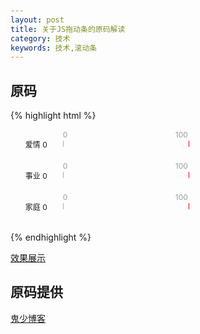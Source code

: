 ```yaml
---
layout: post
title: 关于JS拖动条的原码解读
category: 技术
keywords: 技术,滚动条
---
```

## 原码

{% highlight html %}
<!doctype html>
<html>
<head>
<meta charset="utf-8">
<title>滚动条拖动评分的JS效果</title>
<style>
body{
	margin:50px;
}
.scale_panel{
	font-size:12px;
	color:#999;
	width:200px;
	position:absolute; 
	line-height:18px; 
	left:60px;
	top:-0px;
}
.scale_panel .r{
	float:right;
}
.scale span{
	background:url(./demopic/pic1.gif) no-repeat; 
	width:8px;
	height:16px; 
	position:absolute; 
	left:-2px;
	top:-1px;
	cursor:pointer;
}
.scale{
	background:url(./demopic/pic2.gif) repeat-x 0 100%;
	border-left:1px #83BBD9 solid;
	border-right:1px red solid;
	width:200px;
	height:10px; 
	position:relative; 
	font-size:0px;
}
.scale div{
	background:url(./demopic/pic3.gif) repeat-x;
	width:0px; 
	position:absolute; 
	width:0;
	left:0;
	height:5px;
	bottom:0;
}
li{
	font-size:12px;
	line-height:50px;
	position:relative; 
	height:50px; 
	list-style:none;
}
</style>
</head>
<body>
<ul>
 <li>爱情 <span id="title">0</span>
<div class="scale_panel">
	<span class="r">100</span>0
	<div class="scale" id="bar">
		<div></div>
		<span id="btn"></span>
	</div> 
</div> 
 </li>
 <li>事业 <span id="title2">0</span>
<div class="scale_panel">
	<span class="r">100</span>0
	<div class="scale" id="bar2">
		<div></div>
		<span id="btn2"></span>
	</div> 
</div> 
 </li>
 <li>家庭 <span id="title3">0</span>
<div class="scale_panel">
	<span class="r">100</span>0
	<div class="scale" id="bar3">
		<div></div>
		<span id="btn3"></span>
	</div> 
</div> 
 </li>
</ul>
</body>

<script>

// 原理是通过拉动鼠标拖拽动态改变 btn的position(拖动按钮)
// 动态改变 每一个bar下div的长度(已完成进度)

// 难点在于js
// 声明了一个全局变量scale 用来构造方法
// 通过prototype原型添加对象属性的两个方法init 和 ondrag


// 构造函数+原型模式

// 构造函数(不同的DOM结点获取)
scale=function (btn,bar,title){
	this.btn=document.getElementById(btn);
	this.bar=document.getElementById(bar);
	this.title=document.getElementById(title);
	this.step=this.bar.getElementsByTagName("DIV")[0];
	this.init();
};
// 原型方法(通用的功能)
scale.prototype={
	init:function (){
		// 这里作用域的this指的是调用的实例 scale 
		var f=this;
		f.btn.onmousedown=function (ev){
			var x=(ev||window.event).clientX;
			
			// 这里作用域的this指的是当前鼠标拖动的按钮的DOM结点
			var l=this.offsetLeft;
			// max保存剩下的百分比
			var max=f.bar.offsetWidth-this.offsetWidth;
			document.onmousemove=function (ev){
				var thisX=(ev||window.event).clientX;
				// 按下那一点鼠标x轴坐标和拖动到某一点的鼠标x轴坐标差 + 原本按钮的位移 ,每次拖动得到的最大值取最小值,最终产生显示
				var to=Math.min(max,Math.max(-2,l+(thisX-x)));
				// 根据计算的值让滑动的按钮移动
				f.btn.style.left=to+'px';
				// 根据计算的值让显示的百分比改变
				f.ondrag(Math.round(Math.max(0,to/max)*100),to);

				// Selection对象浏览器兼容,详情百度
				window.getSelection ? window.getSelection().removeAllRanges() : document.selection.empty();
			};

			// 函数的三种声明方式要牢记
			// 1.function fn(){}   直接语法声明(常见)
			// 2.var fn  = function(){} 表达式声明
			// 3.var fn  = new function('参数1','参数2' ···, '执行的函数语句'); 构造函数声明 
			document.onmouseup=new Function('this.onmousemove=null');
		};
	},
	ondrag:function (pos,x){
		this.step.style.width=Math.max(0,x)+'px';
		this.title.innerHTML=pos+'%';
	}
}

// 构造3个实例
new scale('btn','bar','title');
new scale('btn2','bar2','title2');
new scale('btn3','bar3','title3');
</script>
</html>

{% endhighlight %}

[效果展示](/assets/download/scroll-bar.html)

## 原码提供

[鬼少博客](http://tv1314.com/post-230.html)
